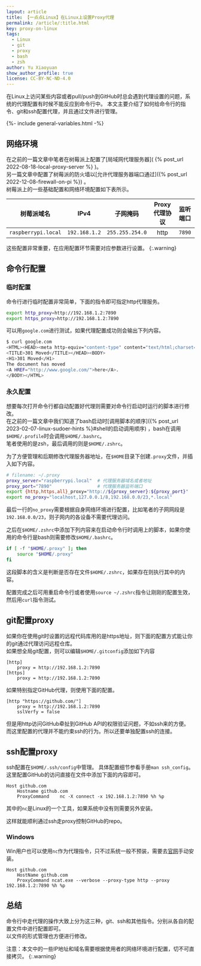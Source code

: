 ```yaml
---
layout: article
title: 【一点点Linux】在Linux上设置Proxy代理
permalink: /article/:title.html
key: proxy-on-linux
tags: 
  - Linux
  - git
  - proxy
  - bash
  - zsh
author: Yu Xiaoyuan
show_author_profile: true
license: CC-BY-NC-ND-4.0
---
```


<!-- abstract begin -->
在Linux上访问某些内容或者pull/push到GitHub时总会遇到代理设置的问题，系统的代理配置有时候不能反应到命令行中。
本文主要介绍了如何给命令行的指令、git和ssh配置代理，并且通过文件进行管理。
<!-- abstract end -->

<!--more-->

<!-- begin include -->
{%- include general-variables.html -%}
<!-- end include -->

<!-- begin private variable of Liquid -->

<!-- {%- increment equation-h2-1 -%} -->
<!-- end private variable of Liquid -->

## 网络环境

在之前的一篇文章中笔者在树莓派上配置了[局域网代理服务器]( {% post_url 2022-08-18-local-proxy-server %} )。  
另一篇文章中配置了树莓派的防火墙以[允许代理服务器端口通过]({% post_url 2022-12-08-firewall-on-pi %}) 。  
树莓派上的一些基础配置和网络环境配置如下表所示。

| 树莓派域名 | IPv4 | 子网掩码 | Proxy代理协议 | 监听端口 |
|:---:|:---:|:---:|:---:|:---:|
| `raspberrypi.local` | `192.168.1.2` | `255.255.254.0` | http | `7890` |

这些配置非常重要，在应用配置环节需要对应参数进行设置。
{:.warning}

## 命令行配置

### 临时配置

命令行进行临时配置非常简单，下面的指令即可指定http代理服务。

```bash
export http_proxy=http://192.168.1.2:7890
export https_proxy=http://192.168.1.2:7890
```

可以用`google.com`进行测试，如果代理配置成功则会输出下列内容。

```bash
$ curl google.com
<HTML><HEAD><meta http-equiv="content-type" content="text/html;charset=utf-8">
<TITLE>301 Moved</TITLE></HEAD><BODY>
<H1>301 Moved</H1>
The document has moved
<A HREF="http://www.google.com/">here</A>.
</BODY></HTML>
```

### 永久配置

想要每次打开命令行都自动配置好代理则需要对命令行启动时运行的脚本进行修改。  
在之前的一篇文章中我们知道了bash启动时[调用脚本的顺序]({% post_url 2023-02-07-linux-sudoer-hints %}#shell的启动调用顺序) ，bash在调用`$HOME/.profile`时会调用`$HOME/.bashrc`。  
笔者使用的是zsh，最后调用的则是`$HOME/.zshrc`。

<!-- 考虑到不是所有用户都有管理员权限，这里就以修改用户层面设置为例。   -->
为了方便管理和后期修改代理服务器地址，在`$HOME`目录下创建`.proxy`文件，并插入如下内容。

```bash
# filename: ~/.proxy
proxy_server="raspberrypi.local"  # 代理服务器域名或者地址
proxy_port="7890"                 # 代理服务器监听端口
export {http,https,all}_proxy="http://${proxy_server}:${proxy_port}"
export no_proxy="localhost,127.0.0.1/8,192.168.0.0/23,*.local"
```

最后一行的`no_proxy`需要根据自身网络环境进行配置，比如笔者的子网网段是`192.168.0.0/23`，则子网内的各设备不需要代理访问。

之后在`$HOME/.zshrc`中添加下列内容来在启动命令行时调用上的脚本，如果你使用的命令行是bash则需要修改`$HOME/.bashrc`。

```bash
if [ -f "$HOME/.proxy" ]; then
    source "$HOME/.proxy"
fi
```

这段脚本的含义是判断是否存在文件`$HOME/.zshrc`，如果存在则执行其中的内容。

配置完成之后可用重启命令行或者使用`source ~/.zshrc`指令让刚刚的配置生效，然后用`curl`指令测试。

## git配置proxy

如果你在使用git时设置的远程代码库用的是https地址，则下面的配置方式能让你的git通过代理访问远程仓库。  
如果想全局git配置，则可以编辑`$HOME/.gitconfig`添加如下内容

```config
[http]
    proxy = http://192.168.1.2:7890
[https]
    proxy = http://192.168.1.2:7890
```

如果特别指定GitHub代理，则使用下面的配置。

```config
[http "https://github.com/"]
    proxy = http://192.168.1.2:7890
    sslVerfy = false
```

但是用http访问GitHub牵扯到GitHub API的权限验证问题，不如ssh来的方便。
而这里配置的代理并不能约束ssh的行为。所以还要单独配置ssh的连接。

## ssh配置proxy

ssh配置在`$HOME/.ssh/config`中管理。
具体配置细节参看手册`man ssh_config`。  
这里配置GitHub的访问直接在文件中添加下面的内容即可。

```config
Host github.com
    Hostname github.com
    ProxyCommand    nc -X connect -x 192.168.1.2:7890 %h %p
```

其中的`nc`是Linux的一个工具，如果系统中没有则需要另外安装。

这样就能顺利通过ssh走proxy控制GitHub的repo。

### Windows

Win用户也可以使用`nc`作为代理指令，只不过系统一般不预装，需要去[官网](https://nmap.org/)手动安装。

```config
Host github.com
    HostName github.com
    ProxyCommand ncat.exe --verbose --proxy-type http --proxy 192.168.1.2:7890 %h %p
```

## 总结

命令行中走代理的操作大致上分为这三种，git、ssh和其他指令。分别从各自的配置文件中进行配置即可。  
以文件的形式管理也方便进行修改。

注意：本文中的一些IP地址和域名需要根据使用者的网络环境进行配置，切不可直接拷贝。
{:.warning}
